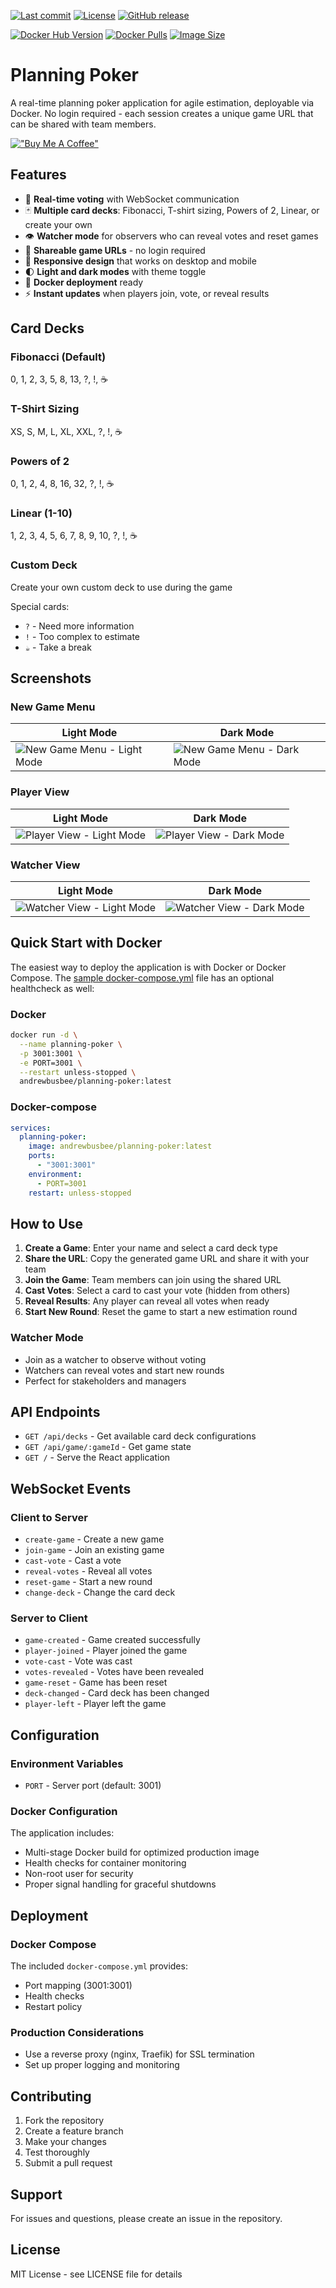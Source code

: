 
[![Last commit](https://img.shields.io/github/last-commit/andrew-busbee/planning-poker?logo=github)](https://github.com/andrew-busbee/planning-poker/commits/main)
[![License](https://img.shields.io/github/license/andrew-busbee/planning-poker?cacheBust=1)](https://github.com/andrew-busbee/planning-poker/blob/main/LICENSE)
[![GitHub release](https://img.shields.io/github/v/release/andrew-busbee/planning-poker?logo=github)](https://github.com/andrew-busbee/planning-poker/releases)

[![Docker Hub Version](https://img.shields.io/docker/v/andrewbusbee/planning-poker?sort=semver&logo=docker)](https://hub.docker.com/r/andrewbusbee/planning-poker/tags)
[![Docker Pulls](https://img.shields.io/docker/pulls/andrewbusbee/planning-poker?logo=docker)](https://hub.docker.com/r/andrewbusbee/planning-poker)
[![Image Size](https://img.shields.io/docker/image-size/andrewbusbee/planning-poker/latest?logo=docker)](https://hub.docker.com/r/andrewbusbee/planning-poker)

# Planning Poker

A real-time planning poker application for agile estimation, deployable via Docker. No login required - each session creates a unique game URL that can be shared with team members.

[!["Buy Me A Coffee"](https://www.buymeacoffee.com/assets/img/custom_images/orange_img.png)](https://buymeacoffee.com/whatsnewandrew)

## Features

- 🎯 **Real-time voting** with WebSocket communication
- 🃏 **Multiple card decks**: Fibonacci, T-shirt sizing, Powers of 2, Linear, or create your own
- 👁️ **Watcher mode** for observers who can reveal votes and reset games
- 🔗 **Shareable game URLs** - no login required
- 📱 **Responsive design** that works on desktop and mobile
- 🌓 **Light and dark modes** with theme toggle
- 🐳 **Docker deployment** ready
- ⚡ **Instant updates** when players join, vote, or reveal results

## Card Decks

### Fibonacci (Default)
0, 1, 2, 3, 5, 8, 13, ?, !, ☕

### T-Shirt Sizing
XS, S, M, L, XL, XXL, ?, !, ☕

### Powers of 2
0, 1, 2, 4, 8, 16, 32, ?, !, ☕

### Linear (1-10)
1, 2, 3, 4, 5, 6, 7, 8, 9, 10, ?, !, ☕

### Custom Deck
Create your own custom deck to use during the game

Special cards:
- `?` - Need more information
- `!` - Too complex to estimate
- `☕` - Take a break

## Screenshots

### New Game Menu

| **Light Mode** | **Dark Mode** |
| -------------- | -------------- |
| ![New Game Menu - Light Mode](https://github.com/andrew-busbee/planning-poker/blob/main/client/src/assets/new_game_light_mode.png) | ![New Game Menu - Dark Mode](https://github.com/andrew-busbee/planning-poker/blob/main/client/src/assets/new_game_dark_mode.png) |

### Player View

| **Light Mode** | **Dark Mode** |
| -------------- | -------------- |
| ![Player View - Light Mode](https://github.com/andrew-busbee/planning-poker/blob/main/client/src/assets/player_light_mode.png) | ![Player View - Dark Mode](https://github.com/andrew-busbee/planning-poker/blob/main/client/src/assets/player_dark_mode.png) |

### Watcher View

| **Light Mode** | **Dark Mode** |
| -------------- | -------------- |
| ![Watcher View - Light Mode](https://github.com/andrew-busbee/planning-poker/blob/main/client/src/assets/watcher_light_mode.png) | ![Watcher View - Dark Mode](https://github.com/andrew-busbee/planning-poker/blob/main/client/src/assets/watcher_dark_mode.png) |


## Quick Start with Docker

The easiest way to deploy the application is with Docker or Docker Compose.  The [sample docker-compose.yml](https://github.com/andrew-busbee/planning-poker/blob/main/docker-compose.yml) file has an optional healthcheck as well:

### Docker
```bash
docker run -d \
  --name planning-poker \
  -p 3001:3001 \
  -e PORT=3001 \
  --restart unless-stopped \
  andrewbusbee/planning-poker:latest

```

### Docker-compose
```yml
services:
  planning-poker:
    image: andrewbusbee/planning-poker:latest
    ports:
      - "3001:3001"
    environment:
      - PORT=3001
    restart: unless-stopped
```

## How to Use

1. **Create a Game**: Enter your name and select a card deck type
2. **Share the URL**: Copy the generated game URL and share it with your team
3. **Join the Game**: Team members can join using the shared URL
4. **Cast Votes**: Select a card to cast your vote (hidden from others)
5. **Reveal Results**: Any player can reveal all votes when ready
6. **Start New Round**: Reset the game to start a new estimation round

### Watcher Mode
- Join as a watcher to observe without voting
- Watchers can reveal votes and start new rounds
- Perfect for stakeholders and managers

## API Endpoints

- `GET /api/decks` - Get available card deck configurations
- `GET /api/game/:gameId` - Get game state
- `GET /` - Serve the React application

## WebSocket Events

### Client to Server
- `create-game` - Create a new game
- `join-game` - Join an existing game
- `cast-vote` - Cast a vote
- `reveal-votes` - Reveal all votes
- `reset-game` - Start a new round
- `change-deck` - Change the card deck

### Server to Client
- `game-created` - Game created successfully
- `player-joined` - Player joined the game
- `vote-cast` - Vote was cast
- `votes-revealed` - Votes have been revealed
- `game-reset` - Game has been reset
- `deck-changed` - Card deck has been changed
- `player-left` - Player left the game

## Configuration

### Environment Variables
- `PORT` - Server port (default: 3001)

### Docker Configuration
The application includes:
- Multi-stage Docker build for optimized production image
- Health checks for container monitoring
- Non-root user for security
- Proper signal handling for graceful shutdowns

## Deployment

### Docker Compose
The included `docker-compose.yml` provides:
- Port mapping (3001:3001)
- Health checks
- Restart policy

### Production Considerations
- Use a reverse proxy (nginx, Traefik) for SSL termination
- Set up proper logging and monitoring

## Contributing

1. Fork the repository
2. Create a feature branch
3. Make your changes
4. Test thoroughly
5. Submit a pull request

## Support

For issues and questions, please create an issue in the repository.

## License

MIT License - see LICENSE file for details